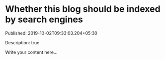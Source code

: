 # Whether this blog should be indexed by search engines

Published: 2019-10-02T09:33:03.204+05:30

Description: true

Write your content here...